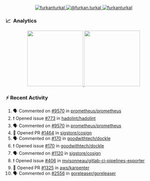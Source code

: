 <p align="center">
  <a href="https://linkedin.com/in/furkanturkal" target="blank">
    <img src="https://img.shields.io/badge/linkedin-%230077B5.svg?&style=for-the-badge&logo=linkedin&logoColor=white" alt="furkanturkal" />
  </a>
  <a href="https://medium.com/@furkan.turkal" target="blank">
    <img src="https://img.shields.io/badge/medium-%2312100E.svg?&style=for-the-badge&logo=medium&logoColor=white" alt="@furkan.turkal" />
  </a>
  <a href="https://twitter.com/furkanturkaI" target="blank">
    <img src="https://img.shields.io/badge/Twitter-1DA1F2?style=for-the-badge&logo=twitter&logoColor=white" alt="furkanturkaI" />
  </a>
</p>

### 📈 &nbsp;Analytics

<p align="center">
  <a href="https://coderstats.net/github/#Dentrax">
    <img height="180em" src="https://github-readme-stats-eight-theta.vercel.app/api?username=Dentrax&show_icons=true&theme=algolia&include_all_commits=true&count_private=true&line_height=26"/>
    <img height="180em" src="https://github-readme-stats-eight-theta.vercel.app/api/top-langs/?username=Dentrax&layout=compact&langs_count=8&theme=algolia&line_height=26"/>
  </a>
</p>

### :zap: Recent Activity

<!--START_SECTION:activity-->
1. 🗣 Commented on [#9570](https://github.com/prometheus/prometheus/issues/9570) in [prometheus/prometheus](https://github.com/prometheus/prometheus)
2. ❗️ Opened issue [#773](https://github.com/hadolint/hadolint/issues/773) in [hadolint/hadolint](https://github.com/hadolint/hadolint)
3. 🗣 Commented on [#9570](https://github.com/prometheus/prometheus/issues/9570) in [prometheus/prometheus](https://github.com/prometheus/prometheus)
4. 💪 Opened PR [#1464](https://github.com/sigstore/cosign/pull/1464) in [sigstore/cosign](https://github.com/sigstore/cosign)
5. 🗣 Commented on [#170](https://github.com/goodwithtech/dockle/issues/170) in [goodwithtech/dockle](https://github.com/goodwithtech/dockle)
6. ❗️ Opened issue [#170](https://github.com/goodwithtech/dockle/issues/170) in [goodwithtech/dockle](https://github.com/goodwithtech/dockle)
7. 🗣 Commented on [#1120](https://github.com/sigstore/cosign/issues/1120) in [sigstore/cosign](https://github.com/sigstore/cosign)
8. ❗️ Opened issue [#406](https://github.com/mvisonneau/gitlab-ci-pipelines-exporter/issues/406) in [mvisonneau/gitlab-ci-pipelines-exporter](https://github.com/mvisonneau/gitlab-ci-pipelines-exporter)
9. 💪 Opened PR [#1325](https://github.com/aws/karpenter/pull/1325) in [aws/karpenter](https://github.com/aws/karpenter)
10. 🗣 Commented on [#2556](https://github.com/goreleaser/goreleaser/issues/2556) in [goreleaser/goreleaser](https://github.com/goreleaser/goreleaser)
<!--END_SECTION:activity-->
